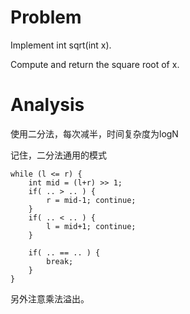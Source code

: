# Problem

Implement int sqrt(int x).

Compute and return the square root of x.


# Analysis

使用二分法，每次减半，时间复杂度为logN

记住，二分法通用的模式

```
while (l <= r) {
    int mid = (l+r) >> 1;
    if( .. > .. ) {
        r = mid-1; continue;
    }
    if( .. < .. ) {
        l = mid+1; continue;
    }
    
    if( .. == .. ) {
        break;
    }
}
```

另外注意乘法溢出。